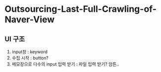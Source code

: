 # Outsourcing-Last-Full-Crawling-of-Naver-View
## UI 구조
1. input창 : keyword
2. 수집 시작 : button?
3. 메모장으로 다수의 input 입력 받기 : 파일 입력 받기? 암튼..